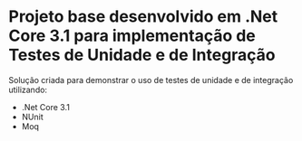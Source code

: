 # Projeto base desenvolvido em .Net Core 3.1 para implementação de Testes de Unidade e de Integração

Solução criada para demonstrar o uso de testes de unidade e de integração utilizando:
* .Net Core 3.1
* NUnit
* Moq
